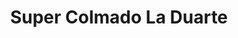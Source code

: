 ---
title: "Super Colmado La Duarte"
url: /san-cristobal/super-colmado-la-duarte/
shop: comodidad
---